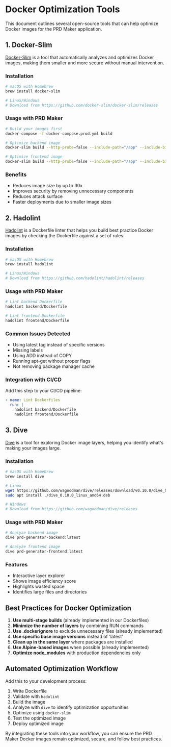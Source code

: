 # Docker Optimization Tools

This document outlines several open-source tools that can help optimize Docker images for the PRD Maker application.

## 1. Docker-Slim

[Docker-Slim](https://github.com/docker-slim/docker-slim) is a tool that automatically analyzes and optimizes Docker images, making them smaller and more secure without manual intervention.

### Installation

```bash
# macOS with Homebrew
brew install docker-slim

# Linux/Windows
# Download from https://github.com/docker-slim/docker-slim/releases
```

### Usage with PRD Maker

```bash
# Build your images first
docker-compose -f docker-compose.prod.yml build

# Optimize backend image
docker-slim build --http-probe=false --include-path="/app" --include-bin="/usr/local/bin/node" prd-generator-backend:latest

# Optimize frontend image
docker-slim build --http-probe=false --include-path="/app" --include-bin="/usr/local/bin/node" prd-generator-frontend:latest
```

### Benefits

- Reduces image size by up to 30x
- Improves security by removing unnecessary components
- Reduces attack surface
- Faster deployments due to smaller image sizes

## 2. Hadolint

[Hadolint](https://github.com/hadolint/hadolint) is a Dockerfile linter that helps you build best practice Docker images by checking the Dockerfile against a set of rules.

### Installation

```bash
# macOS with Homebrew
brew install hadolint

# Linux/Windows
# Download from https://github.com/hadolint/hadolint/releases
```

### Usage with PRD Maker

```bash
# Lint backend Dockerfile
hadolint backend/Dockerfile

# Lint frontend Dockerfile
hadolint frontend/Dockerfile
```

### Common Issues Detected

- Using latest tag instead of specific versions
- Missing labels
- Using ADD instead of COPY
- Running apt-get without proper flags
- Not removing package manager cache

### Integration with CI/CD

Add this step to your CI/CD pipeline:

```yaml
- name: Lint Dockerfiles
  run: |
    hadolint backend/Dockerfile
    hadolint frontend/Dockerfile
```

## 3. Dive

[Dive](https://github.com/wagoodman/dive) is a tool for exploring Docker image layers, helping you identify what's making your images large.

### Installation

```bash
# macOS with Homebrew
brew install dive

# Linux
wget https://github.com/wagoodman/dive/releases/download/v0.10.0/dive_0.10.0_linux_amd64.deb
sudo apt install ./dive_0.10.0_linux_amd64.deb

# Windows
# Download from https://github.com/wagoodman/dive/releases
```

### Usage with PRD Maker

```bash
# Analyze backend image
dive prd-generator-backend:latest

# Analyze frontend image
dive prd-generator-frontend:latest
```

### Features

- Interactive layer explorer
- Shows image efficiency score
- Highlights wasted space
- Identifies large files and directories

## Best Practices for Docker Optimization

1. **Use multi-stage builds** (already implemented in our Dockerfiles)
2. **Minimize the number of layers** by combining RUN commands
3. **Use .dockerignore** to exclude unnecessary files (already implemented)
4. **Use specific base image versions** instead of 'latest'
5. **Clean up in the same layer** where packages are installed
6. **Use Alpine-based images** when possible (already implemented)
7. **Optimize node_modules** with production dependencies only

## Automated Optimization Workflow

Add this to your development process:

1. Write Dockerfile
2. Validate with `hadolint`
3. Build the image
4. Analyze with `dive` to identify optimization opportunities
5. Optimize using `docker-slim`
6. Test the optimized image
7. Deploy optimized image

By integrating these tools into your workflow, you can ensure the PRD Maker Docker images remain optimized, secure, and follow best practices.